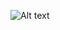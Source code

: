 ![Alt text](![image](https://64.media.tumblr.com/b2cf38f360ff0ca5ac6d0d87ced6f83e/65ba9b77458e559e-8b/s400x600/8ee21cf156b72651e2bda76a5788812bdcbc0170.gifv))
